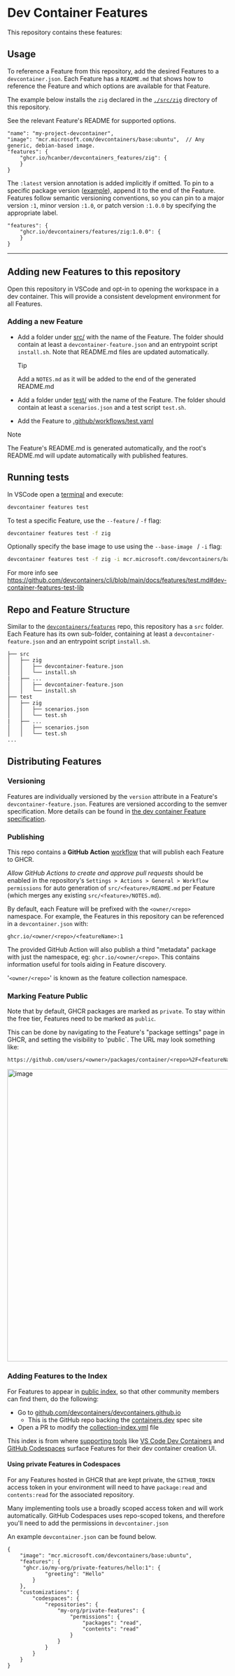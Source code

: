 # Dev Container Features

This repository contains these features:

<!-- This part is update automatically by .github/workflows/update-readme.yaml -->
<!-- START_FEATURE_LIST -->
<!-- END_FEATURE_LIST -->

## Usage

To reference a Feature from this repository, add the desired Features to a `devcontainer.json`. Each Feature has a `README.md` that shows how to reference the Feature and which options are available for that Feature.

The example below installs the `zig` declared in the [`./src/zig`](./src/zig) directory of this
repository.

See the relevant Feature's README for supported options.

```jsonc
"name": "my-project-devcontainer",
"image": "mcr.microsoft.com/devcontainers/base:ubuntu",  // Any generic, debian-based image.
"features": {
    "ghcr.io/hcanber/devcontainers_features/zig": {
    }
}
```

The `:latest` version annotation is added implicitly if omitted. To pin to a specific package version
([example](https://github.com/devcontainers/features/pkgs/container/features/go/versions)), append it to the end of the
Feature. Features follow semantic versioning conventions, so you can pin to a major version `:1`, minor version `:1.0`, or patch version `:1.0.0` by specifying the appropriate label.

```jsonc
"features": {
    "ghcr.io/devcontainers/features/zig:1.0.0": {
    }
}
```

----

## Adding new Features to this repository

Open this repository in VSCode and opt-in to opening the workspace in a dev container.  This will provide a consistent development environment for all Features.

### Adding a new Feature
- Add a folder under [src/](src/) with the name of the Feature. The folder should contain at least a `devcontainer-feature.json` and an entrypoint script `install.sh`. Note that README.md files are updated automatically. 
  > [!TIP]
  > Add a `NOTES.md` as it will be added to the end of the generated README.md

- Add a folder under [test/](test/) with the name of the Feature. The folder should contain at least a `scenarios.json` and a test script `test.sh`.

- Add the Feature to [.github/workflows/test.yaml](.github/workflows/test.yaml)

> [!NOTE]
> The Feature's README.md is generated automatically, and the root's README.md will update automatically with published features.

## Running tests
In VSCode open a [terminal](https://code.visualstudio.com/docs/terminal/basics) and execute:

``` sh
devcontainer features test
```

To test a specific Feature, use the `--feature` / `-f` flag:

``` sh
devcontainer features test -f zig
```

Optionally specify the base image to use using the `--base-image ` / `-i` flag:

``` sh
devcontainer features test -f zig -i mcr.microsoft.com/devcontainers/base:jammy
```

For more info see https://github.com/devcontainers/cli/blob/main/docs/features/test.md#dev-container-features-test-lib

## Repo and Feature Structure

Similar to the [`devcontainers/features`](https://github.com/devcontainers/features) repo, this repository has a `src` folder.  Each Feature has its own sub-folder, containing at least a `devcontainer-feature.json` and an entrypoint script `install.sh`.

```
├── src
│   ├── zig
│   │   ├── devcontainer-feature.json
│   │   └── install.sh
|   ├── ...
│   │   ├── devcontainer-feature.json
│   │   └── install.sh
├── test
│   ├── zig
│   │   ├── scenarios.json
│   │   └── test.sh
|   ├── ...
│   │   ├── scenarios.json
│   │   └── test.sh
...
```

## Distributing Features

### Versioning

Features are individually versioned by the `version` attribute in a Feature's `devcontainer-feature.json`.  Features are versioned according to the semver specification. More details can be found in [the dev container Feature specification](https://containers.dev/implementors/features/#versioning).

### Publishing

This repo contains a **GitHub Action** [workflow](.github/workflows/release.yaml) that will publish each Feature to GHCR.

_Allow GitHub Actions to create and approve pull requests_ should be enabled in the repository's `Settings > Actions > General > Workflow permissions` for auto generation of `src/<feature>/README.md` per Feature (which merges any existing `src/<feature>/NOTES.md`).

By default, each Feature will be prefixed with the `<owner/<repo>` namespace.  For example, the Features in this repository can be referenced in a `devcontainer.json` with:

```
ghcr.io/<owner/<repo>/<featureName>:1
```

The provided GitHub Action will also publish a third "metadata" package with just the namespace, eg: `ghcr.io/<owner/<repo>`.  This contains information useful for tools aiding in Feature discovery.

'`<owner/<repo>`' is known as the feature collection namespace.

### Marking Feature Public

Note that by default, GHCR packages are marked as `private`.  To stay within the free tier, Features need to be marked as `public`.

This can be done by navigating to the Feature's "package settings" page in GHCR, and setting the visibility to 'public`.  The URL may look something like:

```
https://github.com/users/<owner>/packages/container/<repo>%2F<featureName>/settings
```

<img width="669" alt="image" src="https://user-images.githubusercontent.com/23246594/185244705-232cf86a-bd05-43cb-9c25-07b45b3f4b04.png">

### Adding Features to the Index

For Features to appear in [public index](https://containers.dev/features), so that other community members can find them, do the following:

* Go to [github.com/devcontainers/devcontainers.github.io](https://github.com/devcontainers/devcontainers.github.io)
  * This is the GitHub repo backing the [containers.dev](https://containers.dev/) spec site
* Open a PR to modify the [collection-index.yml](https://github.com/devcontainers/devcontainers.github.io/blob/gh-pages/_data/collection-index.yml) file

This index is from where [supporting tools](https://containers.dev/supporting) like [VS Code Dev Containers](https://marketplace.visualstudio.com/items?itemName=ms-vscode-remote.remote-containers) and [GitHub Codespaces](https://github.com/features/codespaces) surface Features for their dev container creation UI.

#### Using private Features in Codespaces

For any Features hosted in GHCR that are kept private, the `GITHUB_TOKEN` access token in your environment will need to have `package:read` and `contents:read` for the associated repository.

Many implementing tools use a broadly scoped access token and will work automatically.  GitHub Codespaces uses repo-scoped tokens, and therefore you'll need to add the permissions in `devcontainer.json`

An example `devcontainer.json` can be found below.

```jsonc
{
    "image": "mcr.microsoft.com/devcontainers/base:ubuntu",
    "features": {
     "ghcr.io/my-org/private-features/hello:1": {
            "greeting": "Hello"
        }
    },
    "customizations": {
        "codespaces": {
            "repositories": {
                "my-org/private-features": {
                    "permissions": {
                        "packages": "read",
                        "contents": "read"
                    }
                }
            }
        }
    }
}
```
